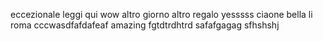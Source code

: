 eccezionale
leggi qui
wow
altro giorno altro regalo
yesssss
ciaone
bella li roma
cccwasdfafdafeaf
amazing
fgtdtrdhtrd
safafgagag
sfhshshj
